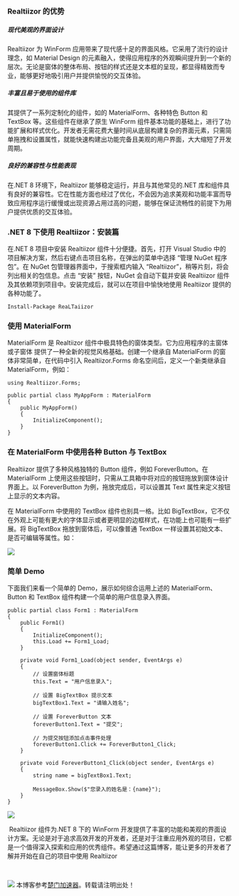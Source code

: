 
### Realtiizor 的优势


##### 现代美观的界面设计


Realtiizor 为 WinForm 应用带来了现代感十足的界面风格。它采用了流行的设计理念，如 Material Design 的元素融入，使得应用程序的外观瞬间提升到一个新的层次。无论是窗体的整体布局、按钮的样式还是文本框的呈现，都显得精致而专业，能够更好地吸引用户并提供愉悦的交互体验。
##### **丰富且易于使用的组件库**


其提供了一系列定制化的组件，如的 MaterialForm、各种特色 Button 和 TextBox 等。这些组件在继承了原生 WinForm 组件基本功能的基础上，进行了功能扩展和样式优化。开发者无需花费大量时间从底层构建复杂的界面元素，只需简单拖拽和设置属性，就能快速构建出功能完备且美观的用户界面，大大缩短了开发周期。
##### **良好的兼容性与性能表现**


在.NET 8 环境下，Realtiizor 能够稳定运行，并且与其他常见的.NET 库和组件具有良好的兼容性。它在性能方面也经过了优化，不会因为追求美观和功能丰富而导致应用程序运行缓慢或出现资源占用过高的问题，能够在保证流畅性的前提下为用户提供优质的交互体验。
### .NET 8 下使用 Realtiizor：安装篇


在.NET 8 项目中安装 Realtiizor 组件十分便捷。首先，打开 Visual Studio 中的项目解决方案，然后右键点击项目名称，在弹出的菜单中选择 “管理 NuGet 程序包”。在 NuGet 包管理器界面中，于搜索框内输入 “Realtiizor”，稍等片刻，将会列出相关的包信息。点击 “安装” 按钮，NuGet 会自动下载并安装 Realtiizor 组件及其依赖项到项目中。安装完成后，就可以在项目中愉快地使用 Realtiizor 提供的各种功能了。



```
Install-Package ReaLTaiizor
```



### 使用 MaterialForm


MaterialForm 是 Realtiizor 组件中极具特色的窗体类型。它为应用程序的主窗体 或子窗体 提供了一种全新的视觉风格基础。创建一个继承自 MaterialForm 的窗体非常简单，在代码中引入 Realtiizor.Forms 命名空间后，定义一个新类继承自 MaterialForm，例如：



```
using Realtiizor.Forms;

public partial class MyAppForm : MaterialForm
{
    public MyAppForm()
    {
        InitializeComponent();
    }
}
```


### 在 MaterialForm 中使用各种 Button 与 TextBox


Realtiizor 提供了多种风格独特的 Button 组件，例如 ForeverButton。在 MaterialForm 上使用这些按钮时，只需从工具箱中将对应的按钮拖放到窗体设计界面上。以 ForeverButton 为例，拖放完成后，可以设置其 Text 属性来定义按钮上显示的文本内容。


在 MaterialForm 中使用的 TextBox 组件也别具一格。比如 BigTextBox，它不仅在外观上可能有更大的字体显示或者更明显的边框样式，在功能上也可能有一些扩展。将 BigTextBox 拖放到窗体后，可以像普通 TextBox 一样设置其初始文本、是否可编辑等属性。如：


![](https://img2024.cnblogs.com/blog/1033233/202412/1033233-20241208092401534-894684962.png)


### 简单 Demo


下面我们来看一个简单的 Demo，展示如何综合运用上述的 MaterialForm、Button 和 TextBox 组件构建一个简单的用户信息录入界面。




```
public partial class Form1 : MaterialForm
{
    public Form1()
    {
        InitializeComponent();
        this.Load += Form1_Load;
    }

    private void Form1_Load(object sender, EventArgs e)
    {
        // 设置窗体标题
        this.Text = "用户信息录入";

        // 设置 BigTextBox 提示文本
        bigTextBox1.Text = "请输入姓名";

        // 设置 ForeverButton 文本
        foreverButton1.Text = "提交";

        // 为提交按钮添加点击事件处理
        foreverButton1.Click += ForeverButton1_Click;
    }

    private void ForeverButton1_Click(object sender, EventArgs e)
    {
        string name = bigTextBox1.Text;

        MessageBox.Show($"您录入的姓名是：{name}");
    }
}
```


![](https://img2024.cnblogs.com/blog/1033233/202412/1033233-20241208092854989-2066877674.png)


 Realtiizor 组件为.NET 8 下的 WinForm 开发提供了丰富的功能和美观的界面设计方案。无论是对于追求高效开发的开发者，还是对于注重应用外观的项目，它都是一个值得深入探索和应用的优秀组件。希望通过这篇博客，能让更多的开发者了解并开始在自己的项目中使用 Realtiizor



 




![](https://images.cnblogs.com/cnblogs_com/chenyishi/1348350/o_240408130234_wx.png) 本博客参考[楚门加速器](https://shexiangshi.org)。转载请注明出处！
